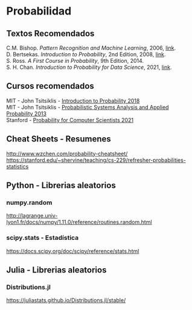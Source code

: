 # Probabilidad
## Textos Recomendados
C.M. Bishop. *Pattern Recognition and Machine Learning*, 2006, [link](https://www.microsoft.com/en-us/research/uploads/prod/2006/01/Bishop-Pattern-Recognition-and-Machine-Learning-2006.pdf). <br>
D. Bertsekas. *Introduction to Probability*, 2nd Edition, 2008, [link](https://www.vfu.bg/en/e-Learning/Math--Bertsekas_Tsitsiklis_Introduction_to_probability.pdf). <br>
S. Ross. *A First Course in Probability*, 9th Edition, 2014.<br>
S. H. Chan. *Introduction to Probability for Data Science*, 2021, [link](https://probability4datascience.com/). <br>

## Cursos recomendados
MIT - John Tsitsiklis - [Introduction to Probability 2018](https://ocw.mit.edu/resources/res-6-012-introduction-to-probability-spring-2018/index.htm) <br>
MIT - John Tsitsiklis - [Probabilistic Systems Analysis and Applied Probability 2013](https://ocw.mit.edu/courses/electrical-engineering-and-computer-science/6-041sc-probabilistic-systems-analysis-and-applied-probability-fall-2013/) <br>
Stanford - [Probability for Computer Scientists 2021](https://chrispiech.github.io/probabilityForComputerScientists/en/index.html) <br> 

## Cheat Sheets - Resumenes
http://www.wzchen.com/probability-cheatsheet/ <br>
https://stanford.edu/~shervine/teaching/cs-229/refresher-probabilities-statistics

## Python - Librerias aleatorios
### numpy.random
http://lagrange.univ-lyon1.fr/docs/numpy/1.11.0/reference/routines.random.html
### scipy.stats - Estadística
https://docs.scipy.org/doc/scipy/reference/stats.html

## Julia - Librerias aleatorios
### Distributions.jl
https://juliastats.github.io/Distributions.jl/stable/
